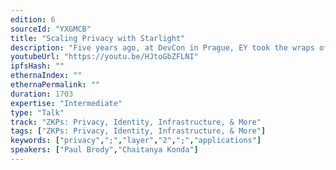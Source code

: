 ```yaml
---
edition: 6
sourceId: "YXGMCB"
title: "Scaling Privacy with Starlight"
description: "Five years ago, at DevCon in Prague, EY took the wraps off Nightfall, our open source public domain approach to privacy. Now it's live on Ethereum as a layer 2 privacy-enabled ZK-optimistic roll-up solution called Polygon Nightfall.  That's only half the story though - we also need private smart contracts.  This talk will cover our roadmap to that end, including our newest tool in development (also open source) called Starlight."
youtubeUrl: "https://youtu.be/HJtoGbZFLNI"
ipfsHash: ""
ethernaIndex: ""
ethernaPermalink: ""
duration: 1703
expertise: "Intermediate"
type: "Talk"
track: "ZKPs: Privacy, Identity, Infrastructure, & More"
tags: ["ZKPs: Privacy, Identity, Infrastructure, & More"]
keywords: ["privacy",";","layer","2",";","applications"]
speakers: ["Paul Brody","Chaitanya Konda"]
---
```

